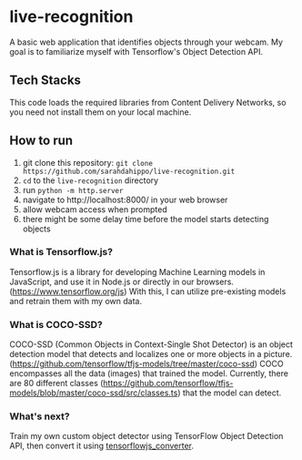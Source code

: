 # live-recognition
A basic web application that identifies objects through your webcam. My goal is to familiarize myself with Tensorflow's Object Detection API.

## Tech Stacks
This code loads the required libraries from Content Delivery Networks, so you need not install them on your local machine.

## How to run
1. git clone this repository: `git clone https://github.com/sarahdahippo/live-recognition.git`
2. `cd` to the `live-recognition` directory
3. run `python -m http.server`
4. navigate to http://localhost:8000/ in your web browser
5. allow webcam access when prompted
6. there might be some delay time before the model starts detecting objects

### What is Tensorflow.js?
Tensorflow.js is a library for developing Machine Learning models in JavaScript, and use it in Node.js or directly in our browsers. (https://www.tensorflow.org/js) With this, I can utilize pre-existing models and retrain them with my own data.

### What is COCO-SSD?
COCO-SSD (Common Objects in Context-Single Shot Detector) is an object detection model that detects and localizes one or more objects in a picture. (https://github.com/tensorflow/tfjs-models/tree/master/coco-ssd) COCO encompasses all the data (images) that trained the model. Currently, there are 80 different classes (https://github.com/tensorflow/tfjs-models/blob/master/coco-ssd/src/classes.ts) that the model can detect.

### What's next?
Train my own custom object detector using TensorFlow Object Detection API, then convert it using [tensorflowjs_converter](https://github.com/tensorflow/tfjs/tree/master/tfjs-converter).